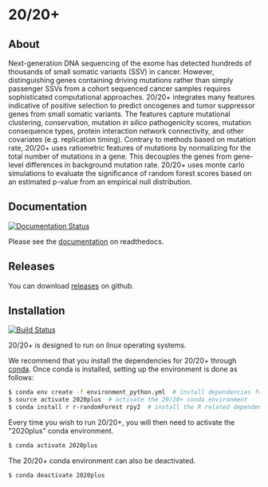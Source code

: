 # 20/20+

## About

Next-generation DNA sequencing of the exome has detected hundreds of thousands of small somatic variants (SSV) in cancer. However, distinguishing genes containing driving mutations rather than simply passenger SSVs from a cohort sequenced cancer samples requires sophisticated computational approaches.
20/20+ integrates many features indicative of positive selection to predict oncogenes and tumor suppressor genes from small somatic variants. 
The features capture mutational clustering, conservation, mutation *in silico* pathogenicity scores, mutation consequence types, protein interaction network connectivity, and other covariates (e.g. replication timing).
Contrary to methods based on mutation rate, 20/20+ uses ratiometric features of mutations by normalizing for the total number of mutations in a gene. This decouples the genes from gene-level differences in background mutation rate. 20/20+ uses monte carlo simulations to evaluate the significance of random forest scores based on an estimated p-value from an empirical null distribution.

## Documentation

[![Documentation Status](http://readthedocs.org/projects/2020plus/badge/?version=latest)](http://2020plus.readthedocs.io/en/latest/?badge=latest)

Please see the [documentation](http://2020plus.readthedocs.io/) on readthedocs.

## Releases

You can download [releases](https://github.com/KarchinLab/2020plus/releases) on github.

## Installation

[![Build Status](https://travis-ci.org/KarchinLab/2020plus.svg?branch=master)](https://travis-ci.org/KarchinLab/2020plus)

20/20+ is designed to run on *linux* operating systems.

We recommend that you install the dependencies for 20/20+ through [conda](https://conda.io/miniconda.html). Once conda is installed, setting up the environment is done as follows:

```bash
$ conda env create -f environment_python.yml  # install dependencies for python
$ source activate 2020plus  # activate the 20/20+ conda environment
$ conda install r r-randomForest rpy2  # install the R related dependencies
```

Every time you wish to run 20/20+, you will then need to activate the "2020plus" conda environment.

```bash
$ conda activate 2020plus
```

The 20/20+ conda environment can also be deactivated.

```bash
$ conda deactivate 2020plus
```
